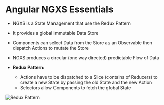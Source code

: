# Angular NGXS Essentials

* NGXS is a State Management that use the Redux Pattern
* It provides a global immutable Data Store
* Components can select Data from the Store as an Observable then dispatch Actions to mutate the Store
* NGXS produces a circular (one way directed) predictable Flow of Data

* __Redux Pattern:__
	* Actions have to be dispatched to a Slice (contains of Reducers) to create a new State by passing the old State and the new Action
	* Selectors allow Components to fetch the global State

![Redux Pattern](https://user-images.githubusercontent.com/107997244/175012634-a1fb9a0f-24b8-4864-9896-3cfd9235c8aa.png)
